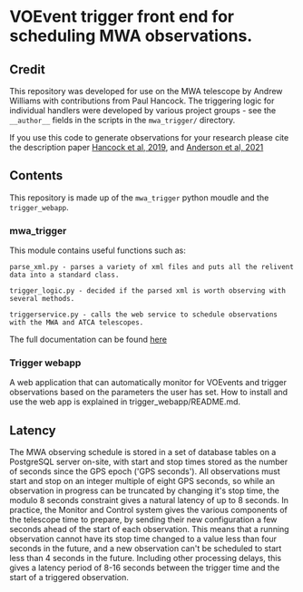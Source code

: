 # VOEvent trigger front end for scheduling MWA observations.

## Credit
This repository was developed for use on the MWA telescope by Andrew Williams with contributions from Paul Hancock.
The triggering logic for individual handlers were developed by various project groups - see the `__author__` fields in the scripts in the `mwa_trigger/` directory.

If you use this code to generate observations for your research please cite the description paper [Hancock et al, 2019](https://ui.adsabs.harvard.edu/abs/2019PASA...36...46H/abstract), and [Anderson et al, 2021](https://ui.adsabs.harvard.edu/abs/2021PASA...38...26A/abstract)

## Contents

This repository is made up of the `mwa_trigger` python moudle and the `trigger_webapp`.

### mwa_trigger
This module contains useful functions such as:

```
parse_xml.py - parses a variety of xml files and puts all the relivent data into a standard class.

trigger_logic.py - decided if the parsed xml is worth observing with several methods.

triggerservice.py - calls the web service to schedule observations with the MWA and ATCA telescopes.
```
The full documentation can be found [here](https://mwa_trigger.readthedocs.io/en/latest/)

### Trigger webapp
A web application that can automatically monitor for VOEvents and trigger observations based on the parameters the user has set. How to install and use the web app is explained in trigger_webapp/README.md.

## Latency

The MWA observing schedule is stored in a set of database tables on a PostgreSQL server on-site, with
start and stop times stored as the number of seconds since the GPS epoch ('GPS seconds'). All
observations must start and stop on an integer multiple of eight GPS seconds, so while an observation
in progress can be truncated by changing it's stop time, the modulo 8 seconds constraint gives a natural
latency of up to 8 seconds. In practice, the Monitor and Control system gives the various components of
the telescope time to prepare, by sending their new configuration a few seconds ahead of the start of
each observation. This means that a running observation cannot have its stop time changed to a value less
than four seconds in the future, and a new observation can't be scheduled to start less than 4 seconds
in the future. Including other processing delays, this gives a latency period of 8-16 seconds between
the trigger time and the start
of a triggered observation.

